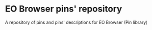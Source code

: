 # EO Browser pins' repository
A repository of pins and pins' descriptions for EO Browser (Pin library)
